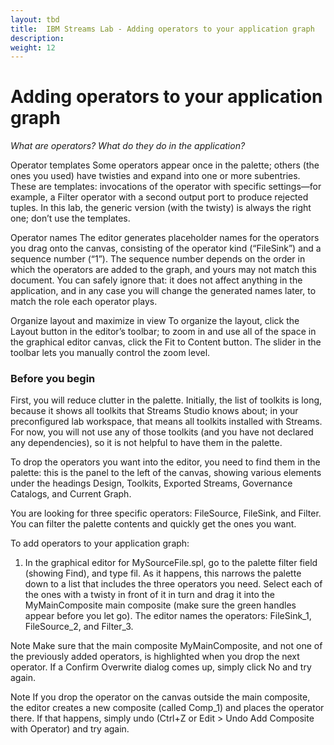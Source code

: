 ```yaml
---
layout: tbd
title:  IBM Streams Lab - Adding operators to your application graph
description:
weight: 12
---
```


# Adding operators to your application graph
_What are operators? What do they do in the application?_

Operator templates
Some operators appear once in the palette; others (the ones you used) have twisties and expand into one or more subentries. These are templates: invocations of the operator with specific settings—for example, a Filter operator with a second output port to produce rejected tuples. In this lab, the generic version (with the twisty) is always the right one; don’t use the templates.

Operator names
The editor generates placeholder names for the operators you drag onto the canvas, consisting of the operator kind (“FileSink”) and a sequence number (“1”). The sequence number depends on the order in which the operators are added to the graph, and yours may not match this document. You can safely ignore that: it does not affect anything in the application, and in any case you will change the generated names later, to match the role each operator plays.

Organize layout and maximize in view
To organize the layout, click the   Layout button in the editor’s toolbar; to zoom in and use all of the space in the graphical editor canvas, click the   Fit to Content button. The slider in the toolbar lets you manually control the zoom level.


### Before you begin
First, you will reduce clutter in the palette. Initially, the list of toolkits is long, because it shows all toolkits that Streams Studio knows about; in your preconfigured lab workspace, that means all toolkits installed with Streams. For now, you will not use any of those toolkits (and you have not declared any dependencies), so it is not helpful to have them in the palette.


To drop the operators you want into the editor, you need to find them in the palette: this is the panel to the left of the canvas, showing various elements under the headings Design, Toolkits, Exported Streams, Governance Catalogs, and Current Graph.

You are looking for three specific operators: FileSource, FileSink, and Filter. You can filter the palette contents and quickly get the ones you want.

To add operators to your application graph:


1. In the graphical editor for MySourceFile.spl, go to the palette filter field (showing Find), and type fil. As it happens, this narrows the palette down to a list that includes the three operators you need. Select each of the ones with a twisty in front of it in turn and drag it into the MyMainComposite main composite (make sure the green handles appear before you let go). The editor names the operators: FileSink_1, FileSource_2, and Filter_3.

  Note
  Make sure that the main composite MyMainComposite, and not one of the previously added operators, is highlighted when you drop the next operator. If a Confirm Overwrite dialog comes up, simply click No and try again.

  Note
  If you drop the operator on the canvas outside the main composite, the editor creates a new composite (called Comp_1) and places the operator there. If that happens, simply undo (Ctrl+Z or Edit > Undo Add Composite with Operator) and try again.
